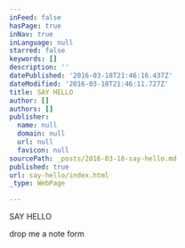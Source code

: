 ```yaml
---
inFeed: false
hasPage: true
inNav: true
inLanguage: null
starred: false
keywords: []
description: ''
datePublished: '2016-03-18T21:46:16.437Z'
dateModified: '2016-03-18T21:46:11.727Z'
title: SAY HELLO
author: []
authors: []
publisher:
  name: null
  domain: null
  url: null
  favicon: null
sourcePath: _posts/2016-03-18-say-hello.md
published: true
url: say-hello/index.html
_type: WebPage

---
```

SAY HELLO

drop me a note form